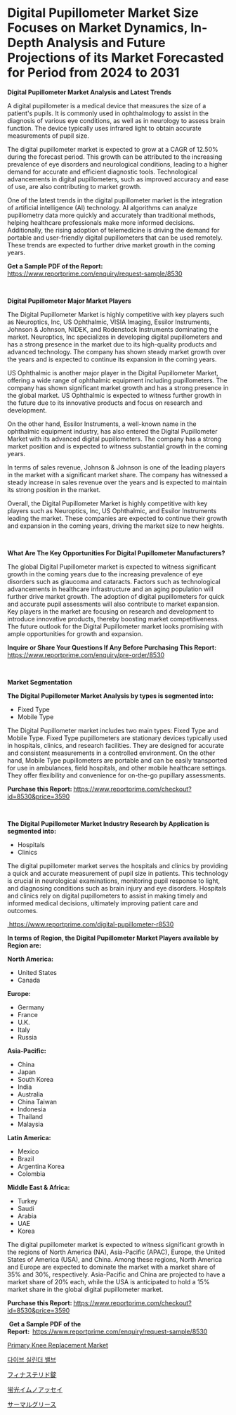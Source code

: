 <p><h1>Digital Pupillometer Market Size Focuses on Market Dynamics, In-Depth Analysis and Future Projections of its Market Forecasted for Period from 2024 to 2031</h1></p><p><strong>Digital Pupillometer Market Analysis and Latest Trends</strong></p>
<p><p>A digital pupillometer is a medical device that measures the size of a patient's pupils. It is commonly used in ophthalmology to assist in the diagnosis of various eye conditions, as well as in neurology to assess brain function. The device typically uses infrared light to obtain accurate measurements of pupil size.</p><p>The digital pupillometer market is expected to grow at a CAGR of 12.50% during the forecast period. This growth can be attributed to the increasing prevalence of eye disorders and neurological conditions, leading to a higher demand for accurate and efficient diagnostic tools. Technological advancements in digital pupillometers, such as improved accuracy and ease of use, are also contributing to market growth.</p><p>One of the latest trends in the digital pupillometer market is the integration of artificial intelligence (AI) technology. AI algorithms can analyze pupillometry data more quickly and accurately than traditional methods, helping healthcare professionals make more informed decisions. Additionally, the rising adoption of telemedicine is driving the demand for portable and user-friendly digital pupillometers that can be used remotely. These trends are expected to further drive market growth in the coming years.</p></p>
<p><strong>Get a Sample PDF of the Report:&nbsp;</strong> <a href="https://www.reportprime.com/enquiry/request-sample/8530">https://www.reportprime.com/enquiry/request-sample/8530</a></p>
<p>&nbsp;</p>
<p><strong>Digital Pupillometer Major Market Players</strong></p>
<p><p>The Digital Pupillometer Market is highly competitive with key players such as Neuroptics, Inc, US Ophthalmic, VISIA Imaging, Essilor Instruments, Johnson & Johnson, NIDEK, and Rodenstock Instruments dominating the market. Neuroptics, Inc specializes in developing digital pupillometers and has a strong presence in the market due to its high-quality products and advanced technology. The company has shown steady market growth over the years and is expected to continue its expansion in the coming years.</p><p>US Ophthalmic is another major player in the Digital Pupillometer Market, offering a wide range of ophthalmic equipment including pupillometers. The company has shown significant market growth and has a strong presence in the global market. US Ophthalmic is expected to witness further growth in the future due to its innovative products and focus on research and development.</p><p>On the other hand, Essilor Instruments, a well-known name in the ophthalmic equipment industry, has also entered the Digital Pupillometer Market with its advanced digital pupillometers. The company has a strong market position and is expected to witness substantial growth in the coming years.</p><p>In terms of sales revenue, Johnson & Johnson is one of the leading players in the market with a significant market share. The company has witnessed a steady increase in sales revenue over the years and is expected to maintain its strong position in the market.</p><p>Overall, the Digital Pupillometer Market is highly competitive with key players such as Neuroptics, Inc, US Ophthalmic, and Essilor Instruments leading the market. These companies are expected to continue their growth and expansion in the coming years, driving the market size to new heights.</p></p>
<p>&nbsp;</p>
<p><strong>What Are The Key Opportunities For Digital Pupillometer Manufacturers?</strong></p>
<p><p>The global Digital Pupillometer market is expected to witness significant growth in the coming years due to the increasing prevalence of eye disorders such as glaucoma and cataracts. Factors such as technological advancements in healthcare infrastructure and an aging population will further drive market growth. The adoption of digital pupillometers for quick and accurate pupil assessments will also contribute to market expansion. Key players in the market are focusing on research and development to introduce innovative products, thereby boosting market competitiveness. The future outlook for the Digital Pupillometer market looks promising with ample opportunities for growth and expansion.</p></p>
<p><strong>Inquire or Share Your Questions If Any Before Purchasing This Report:</strong> <a href="https://www.reportprime.com/enquiry/pre-order/8530">https://www.reportprime.com/enquiry/pre-order/8530</a></p>
<p>&nbsp;</p>
<p><strong>Market Segmentation</strong></p>
<p><strong>The Digital Pupillometer Market Analysis by types is segmented into:</strong></p>
<p><ul><li>Fixed Type</li><li>Mobile Type</li></ul></p>
<p><p>The Digital Pupillometer market includes two main types: Fixed Type and Mobile Type. Fixed Type pupillometers are stationary devices typically used in hospitals, clinics, and research facilities. They are designed for accurate and consistent measurements in a controlled environment. On the other hand, Mobile Type pupillometers are portable and can be easily transported for use in ambulances, field hospitals, and other mobile healthcare settings. They offer flexibility and convenience for on-the-go pupillary assessments.</p></p>
<p><strong>Purchase this Report:&nbsp;</strong><a href="https://www.reportprime.com/checkout?id=8530&price=3590">https://www.reportprime.com/checkout?id=8530&price=3590</a></p>
<p>&nbsp;</p>
<p><strong>The Digital Pupillometer Market Industry Research by Application is segmented into:</strong></p>
<p><ul><li>Hospitals</li><li>Clinics</li></ul></p>
<p><p>The digital pupillometer market serves the hospitals and clinics by providing a quick and accurate measurement of pupil size in patients. This technology is crucial in neurological examinations, monitoring pupil response to light, and diagnosing conditions such as brain injury and eye disorders. Hospitals and clinics rely on digital pupillometers to assist in making timely and informed medical decisions, ultimately improving patient care and outcomes.</p></p>
<p><a href="https://www.reportprime.com/digital-pupillometer-r8530">&nbsp;https://www.reportprime.com/digital-pupillometer-r8530</a></p>
<p><strong>In terms of Region, the Digital Pupillometer Market Players available by Region are:</strong></p>
<p>
    <p> <strong> North America: </strong>
        <ul>
            <li>United States</li>
            <li>Canada</li>
        </ul>
        </p> 
    <p> <strong> Europe: </strong>
        <ul>
            <li>Germany</li>
            <li>France</li>
            <li>U.K.</li>
            <li>Italy</li>
            <li>Russia</li>
        </ul>
        </p> 
    <p> <strong> Asia-Pacific: </strong>
        <ul>
            <li>China</li>
            <li>Japan</li>
            <li>South Korea</li>
            <li>India</li>
            <li>Australia</li>
            <li>China Taiwan</li>
            <li>Indonesia</li>
            <li>Thailand</li>
            <li>Malaysia</li>
        </ul>
        </p> 
    <p> <strong> Latin America: </strong>
        <ul>
            <li>Mexico</li>
            <li>Brazil</li>
            <li>Argentina Korea</li>
            <li>Colombia</li>
        </ul>
        </p> 
    <p> <strong> Middle East & Africa: </strong>
        <ul>
            <li>Turkey</li>
            <li>Saudi</li>
            <li>Arabia</li>
            <li>UAE</li>
            <li>Korea</li>
        </ul>
    </p>
    </p>
<p><p>The digital pupillometer market is expected to witness significant growth in the regions of North America (NA), Asia-Pacific (APAC), Europe, the United States of America (USA), and China. Among these regions, North America and Europe are expected to dominate the market with a market share of 35% and 30%, respectively. Asia-Pacific and China are projected to have a market share of 20% each, while the USA is anticipated to hold a 15% market share in the global digital pupillometer market.</p></p>
<p><strong>Purchase this Report: </strong><a href="https://www.reportprime.com/checkout?id=8530&price=3590">https://www.reportprime.com/checkout?id=8530&price=3590</a></p>
<p>&nbsp;<strong>Get a Sample PDF of the Report:&nbsp;&nbsp;</strong><a href="https://www.reportprime.com/enquiry/request-sample/8530">https://www.reportprime.com/enquiry/request-sample/8530</a></p>
<p><strong></strong></p>
<p><p><a href="https://github.com/mancsybtousav/Market-Research-Report-List-2/blob/main/primary-knee-replacement-market.md">Primary Knee Replacement Market</a></p><p><a href="https://medium.com/@desmondmraz12023/%EB%8B%A4%EC%9D%B4%EB%B9%99-%EC%8B%A4%EB%A6%B0%EB%8D%94-%EB%B0%B8%EB%B8%8C-%EC%8B%9C%EC%9E%A5-%EC%9D%B8%EC%82%AC%EC%9D%B4%ED%8A%B8-%EC%8B%9C%EC%9E%A5-%EB%8F%99%ED%96%A5-%EC%84%B1%EC%9E%A5-2024%EB%85%84%EB%B6%80%ED%84%B0-2031%EB%85%84%EA%B9%8C%EC%A7%80-%EC%98%88%EC%B8%A1-3fd58a9ad1f4">다이브 실린더 밸브</a></p><p><a href="https://github.com/KaydenJohns1964/Market-Research-Report-List-1/blob/main/919593622954.md">フィナステリド錠</a></p><p><a href="https://medium.com/@camilcosta76856/%E8%9B%8D%E5%85%89%E5%85%8D%E7%96%AB%E5%88%86%E6%9E%90%E5%B8%82%E5%A0%B4-%E5%B8%82%E5%A0%B4%E3%82%B7%E3%82%A7%E3%82%A2-%E5%B8%82%E5%A0%B4%E3%83%88%E3%83%AC%E3%83%B3%E3%83%89-%E3%81%8A%E3%82%88%E3%81%B3%E5%B0%86%E6%9D%A5%E3%81%AE%E6%88%90%E9%95%B7%E3%81%AE%E6%8E%A2%E6%B1%82-c9c275005cdd">蛍光イムノアッセイ</a></p><p><a href="https://medium.com/@wadeavis5656202/%E3%82%B5%E3%83%BC%E3%83%9E%E3%83%AB%E3%82%B0%E3%83%AA%E3%82%B9%E5%B8%82%E5%A0%B4%E3%81%AE%E5%88%86%E6%9E%90%E3%81%A82024%E5%B9%B4%E3%81%8B%E3%82%892031%E5%B9%B4%E3%81%BE%E3%81%A7%E3%81%AE%E4%BA%88%E6%B8%AC%E3%81%95%E3%82%8C%E3%82%8B%E5%B8%82%E5%A0%B4%E8%A6%8F%E6%A8%A1-2999d1fa9d8e">サーマルグリース</a></p></p>
